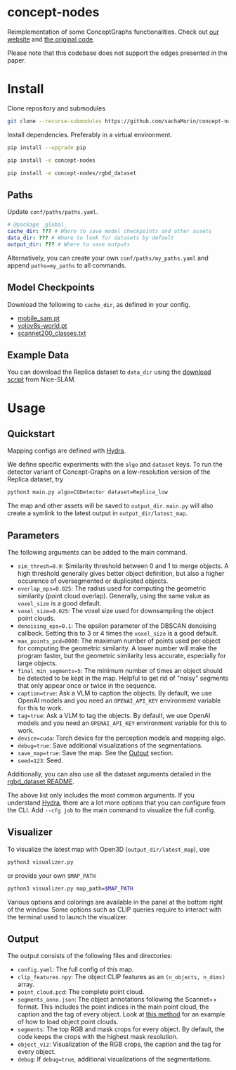 # concept-nodes
Reimplementation of some ConceptGraphs functionalities. Check out [our website](https://concept-graphs.github.io/) and [the original code](https://github.com/concept-graphs/concept-graphs).

Please note that this codebase does not support the edges presented in the paper.

# Install
Clone repository and submodules
```bash
git clone --recurse-submodules https://github.com/sachaMorin/concept-nodes.git
```

Install dependencies. Preferably in a virtual environment.
```bash
pip install --upgrade pip
```
```bash
pip install -e concept-nodes
```
```bash
pip install -e concept-nodes/rgbd_dataset
```
## Paths 
Update `conf/paths/paths.yaml`.

```yaml
# @package _global_
cache_dir: ??? # Where to save model checkpoints and other assets
data_dir: ??? # Where to look for datasets by default
output_dir: ??? # Where to save outputs
```
Alternatively, you can create your own `conf/paths/my_paths.yaml` and append `paths=my_paths` to all commands.

## Model Checkpoints
Download the following to ```cache_dir```, as defined in your config.
 * [mobile_sam.pt](https://github.com/ultralytics/assets/releases/download/v8.2.0/mobile_sam.pt)
 * [yolov8s-world.pt](https://github.com/ultralytics/assets/releases/download/v8.2.0/yolov8s-world.pt)
 * [scannet200_classes.txt](https://raw.githubusercontent.com/concept-graphs/concept-graphs/66175d63f466d264edce9f1fb6987c5ba1dcac0e/conceptgraph/scannet200_classes.txt)

## Example Data
You can download the Replica dataset to `data_dir` using the 
[download script](https://github.com/cvg/nice-slam/blob/master/scripts/download_replica.sh) from Nice-SLAM.

# Usage
## Quickstart

Mapping configs are defined with [Hydra](https://hydra.cc/docs/intro/). 

We define specific experiments with the `algo` and `dataset` keys. To run the detector variant of Concept-Graphs on a low-resolution
version of the Replica dataset, try

```bash
python3 main.py algo=CGDetector dataset=Replica_low
```
The map and other assets will be saved to `output_dir`. `main.py` will also create
a symlink to the latest output in `output_dir/latest_map`.

## Parameters

The following arguments can be added to the main command.

* `sim_thresh=0.9`: Similarity threshold between 0 and 1 to merge objects. A high threshold generally gives better object definition, but also a higher occurence of oversegmented or duplicated objects.
* `overlap_eps=0.025`: The radius used for computing the geometric similarity (point cloud overlap). Generally, using the same value as `voxel_size` is a good default.
* `voxel_size=0.025`: The voxel size used for downsampling the object point clouds.
* `denoising_eps=0.1`: The epsilon parameter of the DBSCAN denoising callback. Setting this to 3 or 4 times the `voxel_size` is a good default.
* `max_points_pcd=8000`: The maximum number of points used per object for computing the geometric similarity. A lower number will make the program faster, but the geometric similarity less accurate, especially for large objects.
* `final_min_segments=5`: The minimum number of times an object should be detected to be kept in the map. Helpful to get rid of "noisy" segments that only appear once or twice in the sequence.
* `caption=true`: Ask a VLM to caption the objects. By default, we use OpenAI models and you need an `OPENAI_API_KEY` environment variable for this to work.
* `tag=true`: Ask a VLM to tag the objects. By default, we use OpenAI models and you need an `OPENAI_API_KEY` environment variable for this to work.
* `device=cuda`: Torch device for the perception models and mapping algo.
* `debug=true`: Save additional visualizations of the segmentations.
* `save_map=true`: Save the map. See the [Output](#output) section.
* `seed=123`: Seed.

Additionally, you can also use all the dataset arguments detailed in the [rgbd_dataset README](https://github.com/sachaMorin/rgbd_dataset).

The above list only includes the most common arguments. If you understand [Hydra](https://hydra.cc/docs/intro/), there are a lot more options that you can configure from the CLI. Add `--cfg job` to the main command to visualize the full config.


## Visualizer
To visualize the latest map with Open3D (`output_dir/latest_map`), use
```bash
python3 visualizer.py
```
or provide your own `$MAP_PATH`
```bash
python3 visualizer.py map_path=$MAP_PATH
```

Various options and colorings are available in the panel
at the bottom right of the window. Some options such as CLIP
queries require to interact with the terminal used to 
launch the visualizer.

## Output
The output consists of the following files and directories:
* `config.yaml`: The full config of this map.
* `clip_features.npy`: The object CLIP features as an `(n_objects, n_dims)` array.
* `point_cloud.pcd`: The complete point cloud.
* `segments_anno.json`: The object annotations following the Scannet++ format. This includes the point indices in the main point cloud, the caption and the tag of every object. Look at [this method](https://github.com/sachaMorin/concept-nodes/blob/791677da1f3de3e007fff0b4bb8f1478d2fe0c61/visualizer.py#L172) for an example of how to load object point clouds.
* `segments`: The top RGB and mask crops for every object. By default, the code keeps the crops with the highest mask resolution.
* `object_viz`: Visualization of the RGB crops, the caption and the tag for every object.
* `debug`: If `debug=true`, additional visualizations of the segmentations.

